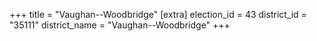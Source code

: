 +++
title = "Vaughan--Woodbridge"
[extra]
election_id = 43
district_id = "35111"
district_name = "Vaughan--Woodbridge"
+++
